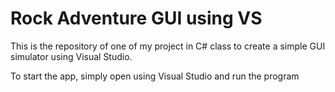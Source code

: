 # Rock Adventure GUI using VS
This is the repository of one of my project in C# class to create a simple GUI simulator using Visual Studio.

To start the app, simply open using Visual Studio and run the program

